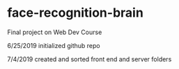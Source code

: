 # face-recognition-brain
Final project on Web Dev Course

6/25/2019
initialized github repo

7/4/2019
created and sorted front end and server folders
